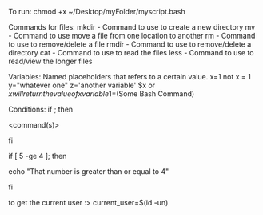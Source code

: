 To run: chmod +x ~/Desktop/myFolder/myscript.bash

Commands for files:
mkdir - Command to use to create a new directory
mv - Command to use move a file from one location to another
rm   - Command to use to remove/delete a file
rmdir - Command to use to remove/delete a directory
cat - Command to use to read the files
less - Command to use to read/view the longer files


Variables:
Named placeholders that refers to a certain value.
x=1 not x =  1
y="whatever one"
z='another variable'
$x or ${x} will return the value of x
variable1=$(Some Bash Command)

Conditions:
if <condition>; then

  <command(s)>

fi

if [ 5 -ge 4 ]; then

  echo "That number is greater than or equal to 4"

fi

to get the current user :> current_user=$(id -un)
